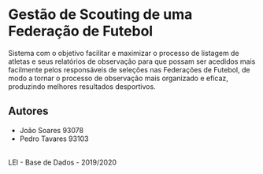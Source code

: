 # Gestão de Scouting de uma Federação de Futebol
 
Sistema com o objetivo facilitar e maximizar o processo de listagem de atletas e seus relatórios de observação para que possam ser acedidos mais facilmente pelos responsáveis de seleções nas Federações de Futebol, de modo a tornar o processo de observação mais organizado e eficaz, produzindo melhores resultados desportivos.

## Autores
- João Soares 93078
- Pedro Tavares 93103

<br>
LEI - Base de Dados - 2019/2020
